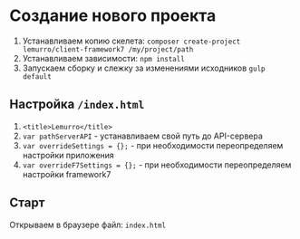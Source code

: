 # Создание нового проекта
1. Устанавливаем копию скелета: `composer create-project lemurro/client-framework7 /my/project/path`
2. Устанавливаем зависимости: `npm install`
3. Запускаем сборку и слежку за изменениями исходников `gulp default`

## Настройка `/index.html`
1. `<title>Lemurro</title>`
2. `var pathServerAPI` - устанавливаем свой путь до API-сервера
3. `var overrideSettings = {};` - при необходимости переопределяем настройки приложения
4. `var overrideF7Settings = {};` - при необходимости переопределяем настройки framework7

## Старт
Открываем в браузере файл: `index.html`